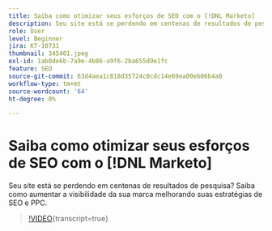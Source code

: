 ```yaml
---
title: Saiba como otimizar seus esforços de SEO com o [!DNL Marketo]
description: Seu site está se perdendo em centenas de resultados de pesquisa? Saiba como aumentar a visibilidade da sua marca melhorando suas estratégias de SEO e PPC.
role: User
level: Beginner
jira: KT-10731
thumbnail: 345401.jpeg
exl-id: 1ab0de6b-7a9e-4b86-a9f6-2ba655d9e1fc
feature: SEO
source-git-commit: 63d4aea1c818d35724c0cdc14e69ea00eb06b4a0
workflow-type: tm+mt
source-wordcount: '64'
ht-degree: 0%

---
```


# Saiba como otimizar seus esforços de SEO com o [!DNL Marketo]

Seu site está se perdendo em centenas de resultados de pesquisa? Saiba como aumentar a visibilidade da sua marca melhorando suas estratégias de SEO e PPC.

>[!VIDEO](https://video.tv.adobe.com/v/3417155/?quality=12&learn=on&captions=por_br){transcript=true}

